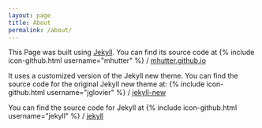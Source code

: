```yaml
---
layout: page
title: About
permalink: /about/
---
```


This Page was built using [Jekyll](http://jekyllrb.com/).
You can find its source code at
{% include icon-github.html username="mhutter" %} /
[mhutter.github.io](https://github.com/mhutter/mhutter.github.io/)

It uses a customized version of the Jekyll new theme.
You can find the source code for the original Jekyll new theme at:
{% include icon-github.html username="jglovier" %} /
[jekyll-new](https://github.com/jglovier/jekyll-new)

You can find the source code for Jekyll at
{% include icon-github.html username="jekyll" %} /
[jekyll](https://github.com/jekyll/jekyll)
